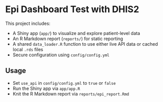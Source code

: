 # Epi Dashboard Test with DHIS2

This project includes:

- A Shiny app (`app/`) to visualize and explore patient-level data
- An R Markdown report (`reports/`) for static reporting
- A shared `data_loader.R` function to use either live API data or cached local `.rds` files
- Secure configuration using `config/config.yml`

## Usage

- Set `use_api` in `config/config.yml` to `true` or `false`
- Run the Shiny app via `app/app.R`
- Knit the R Markdown report via `reports/epi_report.Rmd`
